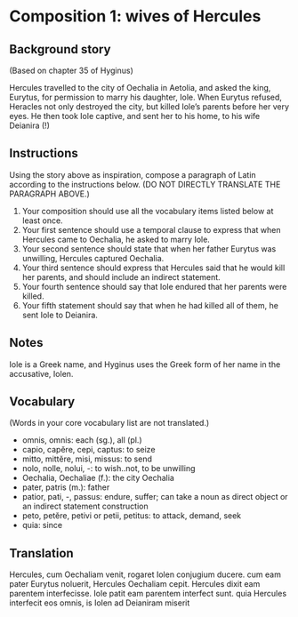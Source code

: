 # Composition 1: wives of Hercules

## Background story

(Based on chapter 35 of Hyginus)

Hercules travelled to the city of Oechalia in Aetolia, 
and asked the king, Eurytus, for permission 
to marry his daughter, Iole. 
When Eurytus refused, Heracles not only destroyed the city, but killed Iole’s parents before her very eyes. 
He then took Iole captive, 
and sent her to his home, 
to his wife Deianira (!)

## Instructions

Using the story above as inspiration, compose a paragraph of Latin according to the instructions below. 
(DO NOT DIRECTLY TRANSLATE THE PARAGRAPH ABOVE.)

1. Your composition should use all the vocabulary items listed below at least once.
2. Your first sentence should use a temporal clause to express that when Hercules came to Oechalia, he asked to marry Iole.
3. Your second sentence should state that when her father Eurytus was unwilling, Hercules captured Oechalia.
4. Your third sentence should express that Hercules said that he would kill her parents, and should include an indirect statement.
5. Your fourth sentence should say that Iole endured that her parents were killed.
6. Your fifth statement should say that when he had killed all of them, he sent Iole to Deianira.

## Notes

Iole is a Greek name, and Hyginus uses the Greek form of her name in the accusative, Iolen.

## Vocabulary

(Words in your core vocabulary list are not translated.)

- omnis, omnis: each (sg.), all (pl.)
- capio, capĕre, cepi, captus: to seize
- mitto, mittĕre, misi, missus: to send
- nolo, nolle, nolui, -: to wish..not, to be unwilling
- Oechalia, Oechaliae (f.): the city Oechalia
- pater, patris (m.):  father
- patior, pati, -, passus: endure, suffer; can take a noun as direct object or an indirect statement construction
- peto, petĕre, petivi or petii, petitus: to attack, demand, seek
- quia: since

## Translation

Hercules, cum Oechaliam venit, rogaret Iolen conjugium ducere.
cum eam pater Eurytus noluerit, Hercules Oechaliam cepit.
Hercules dixit eam parentem interfecisse.
Iole patit eam parentem interfect sunt.
quia Hercules interfecit eos omnis, is Iolen ad Deianiram miserit
